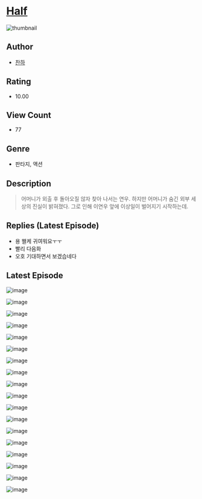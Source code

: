 # [Half](https://comic.naver.com/bestChallenge/list?titleId=811135)
![thumbnail](https://image-comic.pstatic.net/user_contents_data/challenge_comic/2023/05/25/upload_7003434112463156533_480x623.jpeg)

## Author
- [찬하](https://comic.naver.com/artistTitle?id=367211)

## Rating
- 10.00

## View Count
- 77

## Genre
- 판타지, 액션

## Description
> 어머니가 외출 후 돌아오질 않자 찾아 나서는 연우. 하지만 어머니가 숨긴 외부 세상의 진실이 밝혀졌다. 그로 인해 이연우 앞에 이상일이 벌어지기 시작하는데.

## Replies (Latest Episode)
- 용 왤케 귀여워요ㅜㅜ
- 빨리 다음화
- 오호 기대하면서 보겠습네다

## Latest Episode
![image](https://image-comic.pstatic.net/user_contents_data/challenge_comic/2023/05/25/367211/upload_7293361017862829926.jpeg)

![image](https://image-comic.pstatic.net/user_contents_data/challenge_comic/2023/05/25/367211/upload_3545006049251047735.jpeg)

![image](https://image-comic.pstatic.net/user_contents_data/challenge_comic/2023/05/25/367211/upload_7089006869925082213.jpeg)

![image](https://image-comic.pstatic.net/user_contents_data/challenge_comic/2023/05/25/367211/upload_7018122467648877154.jpeg)

![image](https://image-comic.pstatic.net/user_contents_data/challenge_comic/2023/05/25/367211/upload_3918756423402533944.jpeg)

![image](https://image-comic.pstatic.net/user_contents_data/challenge_comic/2023/05/25/367211/upload_7148396993989142070.jpeg)

![image](https://image-comic.pstatic.net/user_contents_data/challenge_comic/2023/05/25/367211/upload_7365128556465303908.jpeg)

![image](https://image-comic.pstatic.net/user_contents_data/challenge_comic/2023/05/25/367211/upload_3688508989738858596.jpeg)

![image](https://image-comic.pstatic.net/user_contents_data/challenge_comic/2023/05/25/367211/upload_7089846926138618466.jpeg)

![image](https://image-comic.pstatic.net/user_contents_data/challenge_comic/2023/05/25/367211/upload_3545520814754521445.jpeg)

![image](https://image-comic.pstatic.net/user_contents_data/challenge_comic/2023/05/25/367211/upload_7018124867747002416.jpeg)

![image](https://image-comic.pstatic.net/user_contents_data/challenge_comic/2023/05/25/367211/upload_3688784769571959909.jpeg)

![image](https://image-comic.pstatic.net/user_contents_data/challenge_comic/2023/05/25/367211/upload_3618141345844388917.jpeg)

![image](https://image-comic.pstatic.net/user_contents_data/challenge_comic/2023/05/25/367211/upload_3775767125888741945.jpeg)

![image](https://image-comic.pstatic.net/user_contents_data/challenge_comic/2023/05/25/367211/upload_4121691089044453681.jpeg)

![image](https://image-comic.pstatic.net/user_contents_data/challenge_comic/2023/05/25/367211/upload_3977859785388548965.jpeg)

![image](https://image-comic.pstatic.net/user_contents_data/challenge_comic/2023/05/25/367211/upload_4135206492078224432.jpeg)

![image](https://image-comic.pstatic.net/user_contents_data/challenge_comic/2023/05/25/367211/upload_3546075874114954038.jpeg)
